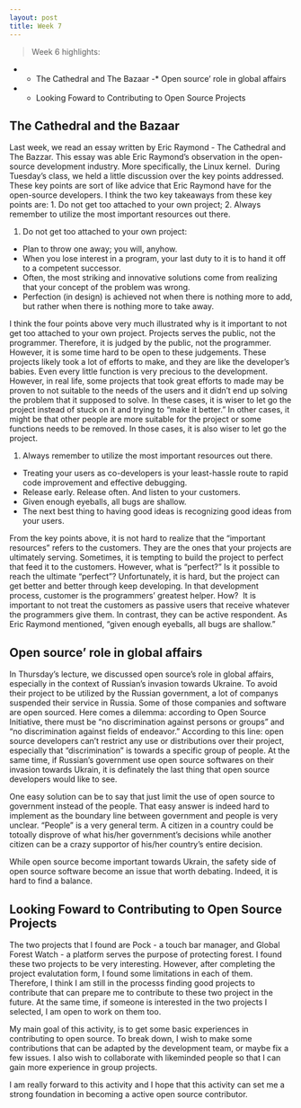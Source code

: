 ```yaml
---
layout: post
title: Week 7
---
```


> Week 6 highlights:
- * The Cathedral and The Bazaar
-* Open source’ role in global affairs
- * Looking Foward to Contributing to Open Source Projects
> 

## The Cathedral and the Bazaar

Last week, we read an essay written by Eric Raymond - The Cathedral and The Bazzar. This essay was able Eric Raymond’s observation in the open-source development industry. More specifically, the Linux kernel.  During Tuesday’s class, we held a little discussion over the key points addressed. These key points are sort of like advice that Eric Raymond have for the open-source developers. I think the two key takeaways from these key points are: 1. Do not get too attached to your own project; 2. Always remember to utilize the most important resources out there.

1. Do not get too attached to your own project:
- Plan to throw one away; you will, anyhow.
- When you lose interest in a program, your last duty to it is to hand it off to a competent successor.
- Often, the most striking and innovative solutions come from realizing that your concept of the problem was wrong.
- Perfection (in design) is achieved not when there is nothing more to add, but rather when there is nothing more to take away.

I think the four points above very much illustrated why is it important to not get too attached to your own project. Projects serves the public, not the programmer. Therefore, it is judged by the public, not the programmer. However, it is some time hard to be open to these judgements. These projects likely took a lot of efforts to make, and they are like the developer’s babies. Even every little function is very precious to the development. However, in real life, some projects that took great efforts to made may be proven to not suitable to the needs of the users and it didn’t end up solving the problem that it supposed to solve. In these cases, it is wiser to let go the project instead of stuck on it and trying to “make it better.” In other cases, it might be that other people are more suitable for the project or some functions needs to be removed. In those cases, it is also wiser to let go the project.

1. Always remember to utilize the most important resources out there.
- Treating your users as co-developers is your least-hassle route to rapid code improvement and effective debugging.
- Release early. Release often. And listen to your customers.
- Given enough eyeballs, all bugs are shallow.
- The next best thing to having good ideas is recognizing good ideas from your users.

From the key points above, it is not hard to realize that the “important resources” refers to the customers. They are the ones that your projects are ultimately serving. Sometimes, it is tempting to build the project to perfect that feed it to the customers. However, what is “perfect?” Is it possible to reach the ultimate “perfect”? Unfortunately, it is hard, but the project can get better and better through keep developing. In that development process, customer is the programmers’ greatest helper. How?  It is important to not treat the customers as passive users that receive whatever the programmers give them. In contrast, they can be active respondent. As Eric Raymond mentioned, “given enough eyeballs, all bugs are shallow.”

## Open source’ role in global affairs

In Thursday’s lecture, we discussed open source’s role in global affairs, especially in the context of Russian’s invasion towards Ukraine. To avoid their project to be utilized by the Russian government, a lot of companys suspended their service in Russia. Some of those companies and software are open sourced. Here comes a dilemma: according to Open Source Initiative, there must be “no discrimination against persons or groups” and “no discrimination against fields of endeavor.” According to this line: open source developers can’t restrict any use or distributions over their project, especially that “discrimination” is towards a specific group of people. At the same time, if Russian’s government use open source softwares on their invasion towards Ukrain, it is definately the last thing that open source developers would like to see. 

One easy solution can be to say that just limit the use of open source to government instead of the people. That easy answer is indeed hard to implement as the boundary line between government and people is very unclear. “People” is a very general term. A citizen in a country could be totoally disprove of what his/her government’s decisions while another citizen can be a crazy supportor of his/her country’s entire decision. 

While open source become important towards Ukrain, the safety side of open source software become an issue that worth debating. Indeed, it is hard to find a balance.

## Looking Foward to Contributing to Open Source Projects

The two projects that I found are Pock - a touch bar manager, and Global Forest Watch - a platform serves the purpose of protecting forest. I found these two projects to be very interesting. However, after completing the project evalutation form, I found some limitations in each of them. Therefore, I think I am still in the processs finding good projects to contribute that can prepare me to contribute to these two project in the future. At the same time, if someone is interested in the two projects I selected, I am open to work on them too.

My main goal of this activity, is to get some basic experiences in contributing to open source. To break down, I wish to make some contributions that can be adapted by the development team, or maybe fix a few issues. I also wish to collaborate with likeminded people so that I can gain more experience in group projects. 

I am really forward to this activity and I hope that this activity can set me a strong foundation in becoming a active open source contributor.
